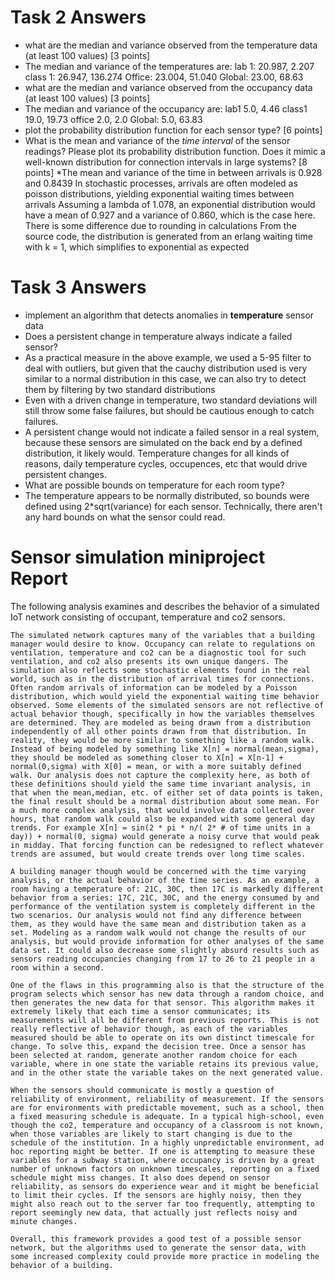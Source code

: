 # Task 2 Answers
* what are the median and variance observed from the temperature data (at least 100 values)  [3 points]
* The median and variance of the temperatures are:
lab 1: 20.987, 2.207
class 1: 26.947, 136.274
Office: 23.004, 51.040
Global: 23.00, 68.63
* what are the median and variance observed from the occupancy data (at least 100 values)  [3 points]
* The median and variance of the occupancy are:
lab1       5.0, 4.46
class1    19.0, 19.73
office     2.0, 2.0
Global: 5.0, 63.83
* plot the probability distribution function for each sensor type? [6 points]
* What is the mean and variance of the *time interval* of the sensor readings? Please plot its probability distribution function. Does it mimic a well-known distribution for connection intervals in large systems? [8 points]
*The mean and variance of the time in between arrivals is 0.928 and 0.8439
In stochastic processes, arrivals are often modeled as poisson distributions, yielding exponential waiting times between arrivals
Assuming a lambda of 1.078, an exponential distribution would have a mean of 0.927 and a variance of 0.860, which is the case here. There is some difference due to rounding in calculations
From the source code, the distribution is generated from an erlang waiting time with k = 1, which simplifies to exponential as expected

# Task 3 Answers
* implement an algorithm that detects anomalies in **temperature** sensor data
* Does a persistent change in temperature always indicate a failed sensor?
* As a practical measure in the above example, we used a 5-95 filter to deal with outliers, but given that the cauchy distribution used is very similar to a normal distribution in this case, we can also try to detect them by filtering by two standard distributions
* Even with a driven change in temperature, two standard deviations will still throw some false failures, but should be cautious enough to catch failures.
* A persistent change would not indicate a failed sensor in a real system, because these sensors are simulated on the back end by a defined distribution, it likely would. Temperature changes for all kinds of reasons, daily temperature cycles, occupences, etc that would drive persistent changes.
* What are possible bounds on temperature for each room type?
* The temperature appears to be normally distributed, so bounds were defined using 2*sqrt(variance) for each sensor. Technically, there aren't any hard bounds on what the sensor could read.

# Sensor simulation miniproject Report
The following analysis examines and describes the behavior of a simulated IoT network consisting of occupant, temperature and co2 sensors.
	
	The simulated network captures many of the variables that a building manager would desire to know. Occupancy can relate to regulations on ventilation, temperature and co2 can be a diagnostic tool for such ventilation, and co2 also presents its own unique dangers. The simulation also reflects some stochastic elements found in the real world, such as in the distribution of arrival times for connections.  Often random arrivals of information can be modeled by a Poisson distribution, which would yield the exponential waiting time behavior observed. Some elements of the simulated sensors are not reflective of actual behavior though, specifically in how the variables themselves are determined. They are modeled as being drawn from a distribution independently of all other points drawn from that distribution. In reality, they would be more similar to something like a random walk. Instead of being modeled by something like X[n] = normal(mean,sigma), they should be modeled as something closer to X[n] = X[n-1] + normal(0,sigma) with X[0] = mean, or with a more suitably defined walk. Our analysis does not capture the complexity here, as both of these definitions should yield the same time invariant analysis, in that when the mean,median, etc. of either set of data points is taken, the final result should be a normal distribution about some mean. For a much more complex analysis, that would involve data collected over hours, that random walk could also be expanded with some general day trends. For example X[n] = sin(2 * pi * n/( 2* # of time units in a day)) + normal(0, sigma) would generate a noisy curve that would peak in midday. That forcing function can be redesigned to reflect whatever trends are assumed, but would create trends over long time scales.

	A building manager though would be concerned with the time varying analysis, or the actual behavior of the time series. As an example, a room having a temperature of: 21C, 30C, then 17C is markedly different behavior from a series: 17C, 21C, 30C, and the energy consumed by and performance of the ventilation system is completely different in the two scenarios. Our analysis would not find any difference between them, as they would have the same mean and distribution taken as a set. Modeling as a random walk would not change the results of our analysis, but would provide information for other analyses of the same data set. It could also decrease some slightly absurd results such as sensors reading occupancies changing from 17 to 26 to 21 people in a room within a second. 

	One of the flaws in this programming also is that the structure of the program selects which sensor has new data through a random choice, and then generates the new data for that sensor. This algorithm makes it extremely likely that each time a sensor communicates; its measurements will all be different from previous reports. This is not really reflective of behavior though, as each of the variables measured should be able to operate on its own distinct timescale for change. To solve this, expand the decision tree. Once a sensor has been selected at random, generate another random choice for each variable, where in one state the variable retains its previous value, and in the other state the variable takes on the next generated value.
	
	When the sensors should communicate is mostly a question of reliability of environment, reliability of measurement. If the sensors are for environments with predictable movement, such as a school, then a fixed measuring schedule is adequate. In a typical high-school, even though the co2, temperature and occupancy of a classroom is not known, when those variables are likely to start changing is due to the schedule of the institution. In a highly unpredictable environment, ad hoc reporting might be better. If one is attempting to measure these variables for a subway station, where occupancy is driven by a great number of unknown factors on unknown timescales, reporting on a fixed schedule might miss changes. It also does depend on sensor reliability, as sensors do experience wear and it might be beneficial to limit their cycles. If the sensors are highly noisy, then they might also reach out to the server far too frequently, attempting to report seemingly new data, that actually just reflects noisy and minute changes. 
	
	Overall, this framework provides a good test of a possible sensor network, but the algorithms used to generate the sensor data, with some increased complexity could provide more practice in modeling the behavior of a building.
